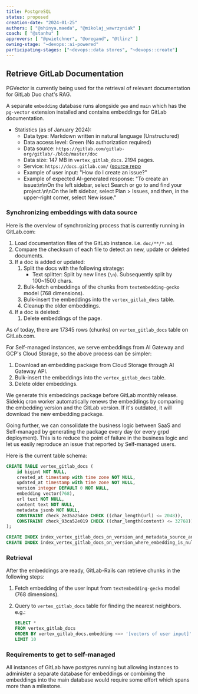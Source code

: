 ```yaml
---
title: PostgreSQL
status: proposed
creation-date: "2024-01-25"
authors: [ "@shinya.maeda", "@mikolaj_wawrzyniak" ]
coach: [ "@stanhu" ]
approvers: [ "@pwietchner", "@oregand", "@tlinz" ]
owning-stage: "~devops::ai-powered"
participating-stages: ["~devops::data stores", "~devops::create"]
---
```


## Retrieve GitLab Documentation

PGVector is currently being used for the retrieval of relevant documentation for GitLab Duo chat's RAG.

A separate `embedding` database runs alongside `geo` and `main` which has the `pg-vector` extension installed and contains embeddings for GitLab documentation.

- Statistics (as of January 2024):
  - Data type: Markdown written in natural language (Unstructured)
  - Data access level: Green (No authorization required)
  - Data source: `https://gitlab.com/gitlab-org/gitlab/-/blob/master/doc`
  - Data size: 147 MB in `vertex_gitlab_docs`. 2194 pages.
  - Service: `https://docs.gitlab.com/` ([source repo](https://gitlab.com/gitlab-org/gitlab-docs)
  - Example of user input: "How do I create an issue?"
  - Example of expected AI-generated response: "To create an issue:\n\nOn the left sidebar, select Search or go to and find your project.\n\nOn the left sidebar, select Plan > Issues, and then, in the upper-right corner, select New issue."

### Synchronizing embeddings with data source

Here is the overview of synchronizing process that is currently running in GitLab.com:

1. Load documentation files of the GitLab instance. i.e. `doc/**/*.md`.
1. Compare the checksum of each file to detect an new, update or deleted documents.
1. If a doc is added or updated:
   1. Split the docs with the following strategy:
      - Text splitter: Split by new lines (`\n`). Subsequently split by 100~1500 chars.
   1. Bulk-fetch embeddings of the chunks from `textembedding-gecko` model (768 dimensions).
   1. Bulk-insert the embeddings into the `vertex_gitlab_docs` table.
   1. Cleanup the older embeddings.
1. If a doc is deleted:
   1. Delete embeddings of the page.

As of today, there are 17345 rows (chunks) on `vertex_gitlab_docs` table on GitLab.com.

For Self-managed instances, we serve embeddings from AI Gateway and GCP's Cloud Storage,
so the above process can be simpler:

1. Download an embedding package from Cloud Storage through AI Gateway API.
1. Bulk-insert the embeddings into the `vertex_gitlab_docs` table.
1. Delete older embeddings.

We generate this embeddings package before GitLab monthly release.
Sidekiq cron worker automatically renews the embeddings by comparing the embedding version and the GitLab version.
If it's outdated, it will download the new embedding package.

Going further, we can consolidate the business logic between SaaS and Self-managed by generating the package every day (or every grpd deployment).
This is to reduce the point of failure in the business logic and let us easily reproduce an issue that reported by Self-managed users.

Here is the current table schema:

```sql
CREATE TABLE vertex_gitlab_docs (
    id bigint NOT NULL,
    created_at timestamp with time zone NOT NULL,
    updated_at timestamp with time zone NOT NULL,
    version integer DEFAULT 0 NOT NULL,                                 -- For replacing the old embeddings by new embeddings (e.g. when doc is updated)
    embedding vector(768),                                              -- Vector representation of the chunk
    url text NOT NULL,
    content text NOT NULL,                                              -- Chunked data
    metadata jsonb NOT NULL,                                            -- Additional metadata e.g. page URL, file name
    CONSTRAINT check_2e35a254ce CHECK ((char_length(url) <= 2048)),
    CONSTRAINT check_93ca52e019 CHECK ((char_length(content) <= 32768))
);

CREATE INDEX index_vertex_gitlab_docs_on_version_and_metadata_source_and_id ON vertex_gitlab_docs USING btree (version, ((metadata ->> 'source'::text)), id);
CREATE INDEX index_vertex_gitlab_docs_on_version_where_embedding_is_null ON vertex_gitlab_docs USING btree (version) WHERE (embedding IS NULL);
```

### Retrieval

After the embeddings are ready, GitLab-Rails can retrieve chunks in the following steps:

1. Fetch embedding of the user input from `textembedding-gecko` model (768 dimensions).
1. Query to `vertex_gitlab_docs` table for finding the nearest neighbors. e.g.:

   ```sql
   SELECT *
   FROM vertex_gitlab_docs
   ORDER BY vertex_gitlab_docs.embedding <=> '[vectors of user input]'               -- nearest neighbors by cosine distance
   LIMIT 10
   ```

### Requirements to get to self-managed

All instances of GitLab have postgres running but allowing instances to administer a separate database for embeddings or combining the embeddings into the main database would require some effort which spans more than a milestone.
